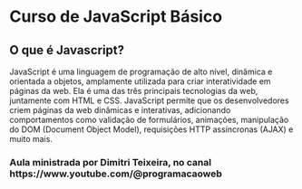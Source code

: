 <h1>Curso de JavaScript Básico</h1>
<h2>O que é Javascript?</h2>
<p>JavaScript é uma linguagem de programação de alto nível, dinâmica e orientada a objetos, amplamente utilizada para criar interatividade em páginas da web. Ela é uma das três principais tecnologias da web, juntamente com HTML e CSS. JavaScript permite que os desenvolvedores criem páginas da web dinâmicas e interativas, adicionando comportamentos como validação de formulários, animações, manipulação do DOM (Document Object Model), requisições HTTP assíncronas (AJAX) e muito mais.</p>
<h3>Aula ministrada por Dimitri Teixeira, no canal https://www.youtube.com/@programacaoweb </h3>

